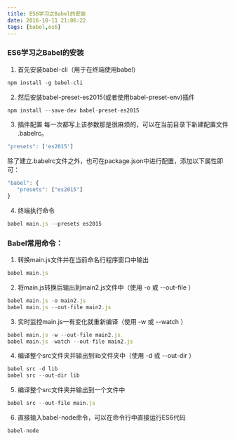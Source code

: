 ```yaml
---
title: ES6学习之Babel的安装
date: 2016-10-11 21:06:22
tags: [babel,es6]
---
```

<!-- more -->
### ES6学习之Babel的安装
1. 首先安装babel-cli（用于在终端使用babel）
```javascript
npm install -g babel-cli
```
2. 然后安装babel-preset-es2015(或者使用babel-preset-env)插件
```javascript
npm install --save-dev babel-preset-es2015
```
3. 插件配置
每一次都写上该参数那是很麻烦的，可以在当前目录下新建配置文件 .babelrc。
```javascript
"presets": ['es2015']
```
除了建立.babelrc文件之外，也可在package.json中进行配置，添加以下属性即可：
```javascript
"babel": {
   "presets": ["es2015"]
}
```
4. 终端执行命令
```javascript
babel main.js --presets es2015
```
### Babel常用命令：
1. 转换main.js文件并在当前命名行程序窗口中输出
```javascript
babel main.js
```
2. 将main.js转换后输出到main2.js文件中（使用 -o 或 --out-file ）
```javascript
babel main.js -o main2.js
babel main.js --out-file main2.js
```
3. 实时监控main.js一有变化就重新编译（使用 -w 或 --watch ）
```javascript
babel main.js -w --out-file main2.js
babel main.js -watch --out-file main2.js
```
4. 编译整个src文件夹并输出到lib文件夹中（使用 -d 或 --out-dir ）
```javascript
babel src -d lib
babel src --out-dir lib
```
5. 编译整个src文件夹并输出到一个文件中
```javascript
babel src --out-file main.js
```
6. 直接输入babel-node命令，可以在命令行中直接运行ES6代码
```javascript
babel-node
```

